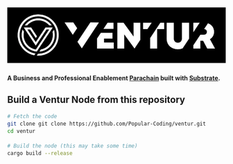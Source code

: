 # ![Ventur](media/ventur-cover.webp)


**A Business and Professional Enablement [Parachain](https://polkadot.network/technology/) built with [Substrate](https://substrate.dev).**

## Build a Ventur Node from this repository

```bash
# Fetch the code
git clone git clone https://github.com/Popular-Coding/ventur.git
cd ventur

# Build the node (this may take some time)
cargo build --release
```